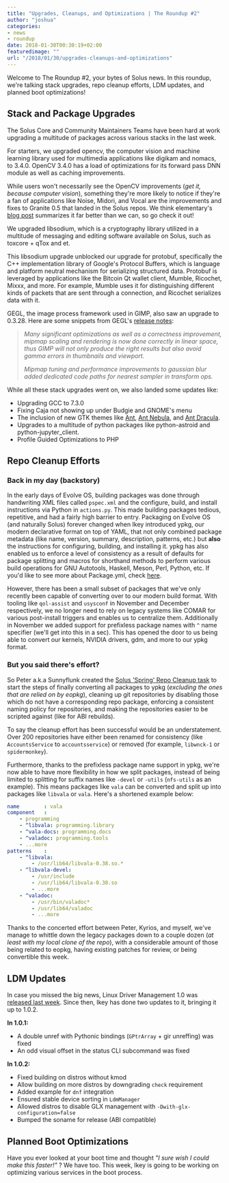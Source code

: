 ```yaml
---
title: "Upgrades, Cleanups, and Optimizations | The Roundup #2"
author: "joshua"
categories:
- news
- roundup
date: 2018-01-30T00:30:19+02:00
featuredimage: ""
url: "/2018/01/30/upgrades-cleanups-and-optimizations"
---
```


Welcome to The Roundup #2, your bytes of Solus news. In this roundup, we're talking stack upgrades, repo cleanup efforts, LDM updates, and planned boot optimizations!

## Stack and Package Upgrades

The Solus Core and Community Maintainers Teams have been hard at work upgrading a multitude of packages across various stacks in the last week.

For starters, we upgraded opencv, the computer vision and machine learning library used for multimedia applications like digikam and nomacs, to 3.4.0. OpenCV 3.4.0 has a load of optimizations for its forward pass DNN module as well as caching improvements.

While users won't necessarily see the OpenCV improvements (*get it, because computer vision*), something they're more likely to notice if they're a fan of applications like Noise, Midori, and Vocal are the improvements and fixes to Granite 0.5 that landed in the Solus repos. We think elementary's [blog post](https://medium.com/elementaryos/granite-0-5-is-here-dafc4436ac09) summarizes it far better than we can, so go check it out!

We upgraded libsodium, which is a cryptography library utilized in a multitude of messaging and editing software available on Solus, such as toxcore + qTox and et.

This libsodium upgrade unblocked our upgrade for protobuf, specifically the C++ implementation library of Google's Protocol Buffers, which is language and platform neutral mechanism for serializing structured data. Protobuf is leveraged by applications like the Bitcoin Qt wallet client, Mumble, Ricochet, Mixxx, and more. For example, Mumble uses it for distinguishing different kinds of packets that are sent through a connection, and Ricochet serializes data with it.

GEGL, the image process framework used in GIMP, also saw an upgrade to 0.3.28. Here are some snippets from GEGL's [release notes](https://git.gnome.org/browse/gegl/plain/docs/NEWS.txt?h=GEGL_0_3_28):

>  *Many significant optimizations as well as a correctness improvement, mipmap scaling and rendering is now done correctly in linear space, thus GIMP will not only produce the right results but also avoid gamma errors in thumbnails and viewport.*
>
> *Mipmap tuning and performance improvements to gaussian blur added dedicated code paths for nearest sampler in transform ops.*

While all these stack upgrades went on, we also landed some updates like:

- Upgrading GCC to 7.3.0
- Fixing Caja not showing up under Budgie and GNOME's menu
- The inclusion of new GTK themes like [Ant](https://github.com/EliverLara/Ant), [Ant Nebula](https://github.com/EliverLara/Ant-Nebula), and [Ant Dracula](https://github.com/EliverLara/Ant-Dracula).
- Upgrades to a multitude of python packages like python-astroid and python-jupyter_client.
- Profile Guided Optimizations to PHP

## Repo Cleanup Efforts

### Back in my day (backstory)

In the early days of Evolve OS, building packages was done through handwriting XML files called `pspec.xml` and the configure, build, and install instructions via Python in `actions.py`. This made building packages tedious, repetitive, and had a fairly high barrier to entry. Packaging on Evolve OS (and naturally Solus) forever changed when Ikey introduced ypkg, our modern declarative format on top of YAML, that not only combined package metadata (like name, version, summary, description, patterns, etc.) but **also** the instructions for configuring, building, and installing it. ypkg has also enabled us to enforce a level of consistency as a result of defaults for package splitting and macros for shorthand methods to perform various build operations for GNU Autotools, Haskell, Meson, Perl, Python, etc. If you'd like to see more about Package.yml, check [here](https://solus-project.com/articles/packaging/package.yml/en/).

However, there has been a small subset of packages that we've only recently been capable of converting over to our modern build format. With tooling like `qol-assist` and `usysconf` in November and December respectively, we no longer need to rely on legacy systems like COMAR for various post-install triggers and enables us to centralize them. Additionally in November we added support for prefixless package names with `^` name specifier (we'll get into this in a sec). This has opened the door to us being able to convert our kernels, NVIDIA drivers, gdm, and more to our ypkg format.

### But you said there's effort?

So Peter a.k.a Sunnyflunk created the [Solus 'Spring' Repo Cleanup task](https://dev.solus-project.com/T5629) to start the steps of finally converting all packages to ypkg (*excluding the ones that are relied on by eopkg*), cleaning up git repositories by disabling those which do not have a corresponding repo package, enforcing a consistent naming policy for repositories, and making the repositories easier to be scripted against (like for ABI rebuilds).

To say the cleanup effort has been successful would be an understatement. Over 200 repositories have either been renamed for consistency (like `AccountsService` to `accountsservice`) or removed (for example, `libwnck-1` or `spidermonkey`).

Furthermore, thanks to the prefixless package name support in ypkg, we're now able to have more flexibility in how we split packages, instead of being limited to splitting for suffix names like `-devel` or `-utils` (`nfs-utils` as an example). This means packages like `vala` can be converted and split up into packages like `libvala` or `vala`. Here's a shortened example below:

``` yaml
name        : vala
component   :
    - programming
    - ^libvala: programming.library
    - ^vala-docs: programming.docs
    - ^valadoc: programming.tools
    - ...more
patterns    :
    - ^libvala:
        - /usr/lib64/libvala-0.38.so.*
    - ^libvala-devel:
        - /usr/include
        - /usr/lib64/libvala-0.38.so
        - ...more
    - ^valadoc:
        - /usr/bin/valadoc*
        - /usr/lib64/valadoc
        - ...more
```

Thanks to the concerted effort between Peter, Kyrios, and myself, we've manage to whittle down the legacy packages down to a couple dozen (*at least with my local clone of the repo*), with a considerable amount of those being related to eopkg, having existing patches for review, or being convertible this week.

## LDM Updates

In case you missed the big news, Linux Driver Management 1.0 was [released last week](/2018/01/26/linux-driver-management-1-0-released). Since then, Ikey has done two updates to it, bringing it up to 1.0.2.

**In 1.0.1:**

- A double unref with Pythonic bindings (`GPtrArray` + gir unreffing) was fixed
- An odd visual offset in the status CLI subcommand was fixed

**In 1.0.2:**

- Fixed building on distros without kmod
- Allow building on more distros by downgrading `check` requirement
- Added example for `dnf` integration
- Ensured stable device	sorting	in `LdmManager`
- Allowed distros to disable GLX management with `-Dwith-glx-configuration=false`
- Bumped the soname for release (ABI compatible)

## Planned Boot Optimizations

Have you ever looked at your boot time and thought *"I sure wish I could make this faster!"* ? We have too. This week, Ikey is going to be working on optimizing various services in the boot process.
